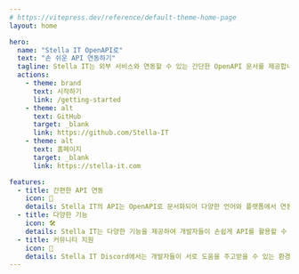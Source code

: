 ```yaml
---
# https://vitepress.dev/reference/default-theme-home-page
layout: home

hero:
  name: "Stella IT OpenAPI로"
  text: "손 쉬운 API 연동하기"
  tagline: Stella IT는 외부 서비스와 연동할 수 있는 간단한 OpenAPI 문서를 제공합니다.
  actions:
    - theme: brand
      text: 시작하기
      link: /getting-started
    - theme: alt
      text: GitHub
      target: _blank
      link: https://github.com/Stella-IT
    - theme: alt
      text: 홈페이지
      target: _blank
      link: https://stella-it.com

features:
  - title: 간편한 API 연동
    icon: 🚀
    details: Stella IT의 API는 OpenAPI로 문서화되어 다양한 언어와 플랫폼에서 연동할 수 있는 예시 코드를 함께 제공합니다.
  - title: 다양한 기능
    icon: 🛠️
    details: Stella IT는 다양한 기능을 제공하여 개발자들이 손쉽게 API를 활용할 수 있도록 돕습니다.
  - title: 커뮤니티 지원
    icon: 🤝
    details: Stella IT Discord에서는 개발자들이 서로 도움을 주고받을 수 있는 환경을 제공합니다.
---
```


